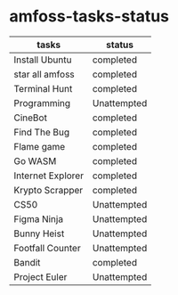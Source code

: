 # amfoss-tasks-status

| tasks  | status |
| ------------- | ------------- |
| Install Ubuntu   | completed  |
| star all amfoss  | completed |
| Terminal Hunt  | completed  |
|  Programming | Unattempted |
|  CineBot | completed  |
| Find The Bug | completed |
| Flame game | completed  |
| Go WASM  | completed  |
| Internet Explorer| completed  |
| Krypto Scrapper | completed |
| CS50| Unattempted   |
| Figma Ninja| Unattempted  |
| Bunny Heist | Unattempted  |
| Footfall Counter | Unattempted   |
| Bandit| completed  |
| Project Euler | Unattempted  |